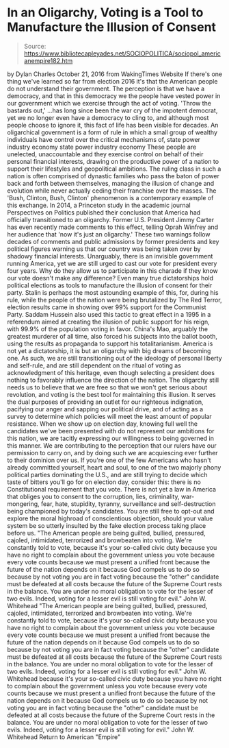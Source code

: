 # In an Oligarchy, Voting is a Tool to Manufacture the Illusion of Consent

> Source: https://www.bibliotecapleyades.net/SOCIOPOLITICA/sociopol_americanempire182.htm

by Dylan Charles October 21, 2016 from WakingTimes Website
If there's one thing we've learned so far from election 2016 it's that the American people do not understand their government. The perception is that we have a democracy, and that in this democracy we the people have vested power in our government which we exercise through the act of voting.
'Throw the bastards out,'
...has long since been the war cry of the impotent democrat, yet we no longer even have a democracy to cling to, and although most people choose to ignore it, this fact of life has been visible for decades. An oligarchical government is a form of rule in which a small group of wealthy individuals have control over the critical mechanisms of,
state power industry economy
state power
industry
economy
These people are unelected, unaccountable and they exercise control on behalf of their personal financial interests, drawing on the productive power of a nation to support their lifestyles and geopolitical ambitions.
The ruling class in such a nation is often comprised of dynastic families who pass the baton of power back and forth between themselves, managing the illusion of change and evolution while never actually ceding their franchise over the masses. The 'Bush, Clinton, Bush, Clinton' phenomenon is a contemporary example of this exchange.
In 2014, a Princeton study in the academic journal Perspectives on Politics published their conclusion that America had officially transitioned to an oligarchy.
Former U.S. President Jimmy Carter has even recently made comments to this effect, telling Oprah Winfrey and her audience that 'now it's just an oligarchy.'
These two warnings follow decades of comments and public admissions by former presidents and key political figures warning us that our country was being taken over by shadowy financial interests.
Unarguably, there is an invisible government running America, yet we are still urged to cast our vote for president every four years.
Why do they allow us to participate in this charade if they know our vote doesn't make any difference?
Even many true dictatorships hold political elections as tools to manufacture the illusion of consent for their party.
Stalin is perhaps the most astounding example of this, for, during his rule, while the people of the nation were being brutalized by The Red Terror, election results came in showing over 99% support for the Communist Party.
Saddam Hussein also used this tactic to great effect in a 1995 in a referendum aimed at creating the illusion of public support for his reign, with 99.9% of the population voting in favor.
China's Mao, arguably the greatest murderer of all time, also forced his subjects into the ballot booth, using the results as propaganda to support his totalitarianism.
America is not yet a dictatorship, it is but an oligarchy with big dreams of becoming one.
As such, we are still transitioning out of the ideology of personal liberty and self-rule, and are still dependent on the ritual of voting as acknowledgment of this heritage, even though selecting a president does nothing to favorably influence the direction of the nation.
The oligarchy still needs us to believe that we are free so that we won't get serious about revolution, and voting is the best tool for maintaining this illusion. It serves the dual purposes of providing an outlet for our righteous indignation, pacifying our anger and sapping our political drive, and of acting as a survey to determine which policies will meet the least amount of popular resistance.
When we show up on election day, knowing full well the candidates we've been presented with do not represent our ambitions for this nation, we are tacitly expressing our willingness to being governed in this manner.
We are contributing to the perception that our rulers have our permission to carry on, and by doing such we are acquiescing ever further to their dominion over us.
If you're one of the few Americans who hasn't already committed yourself, heart and soul, to one of the two majorly phony political parties dominating the U.S., and are still trying to decide which taste of bitters you'll go for on election day, consider this:
there is no Constitutional requirement that you vote.
There is not yet a law in America that obliges you to consent to the corruption, lies, criminality, war-mongering, fear, hate, stupidity, tyranny, surveillance and self-destruction being championed by today's candidates.
You are still free to opt-out and explore the moral highroad of conscientious objection, should your value system be so utterly insulted by the fake election process taking place before us.
"The American people are being guilted, bullied, pressured, cajoled, intimidated, terrorized and browbeaten into voting. We're constantly told to vote, because it's your so-called civic duty because you have no right to complain about the government unless you vote because every vote counts because we must present a unified front because the future of the nation depends on it because God compels us to do so because by not voting you are in fact voting because the "other" candidate must be defeated at all costs because the future of the Supreme Court rests in the balance. You are under no moral obligation to vote for the lesser of two evils. Indeed, voting for a lesser evil is still voting for evil." John W. Whitehead
"The American people are being guilted, bullied, pressured, cajoled, intimidated, terrorized and browbeaten into voting.
We're constantly told to vote,
because it's your so-called civic duty because you have no right to complain about the government unless you vote because every vote counts because we must present a unified front because the future of the nation depends on it because God compels us to do so because by not voting you are in fact voting because the "other" candidate must be defeated at all costs because the future of the Supreme Court rests in the balance. You are under no moral obligation to vote for the lesser of two evils. Indeed, voting for a lesser evil is still voting for evil." John W. Whitehead
because it's your so-called civic duty
because you have no right to complain about the government unless you vote
because every vote counts
because we must present a unified front
because the future of the nation depends on it
because God compels us to do so
because by not voting you are in fact voting
because the "other" candidate must be defeated at all costs
because the future of the Supreme Court rests in the balance.
You are under no moral obligation to vote for the lesser of two evils. Indeed, voting for a lesser evil is still voting for evil."
John W. Whitehead
Return to American "Empire"
